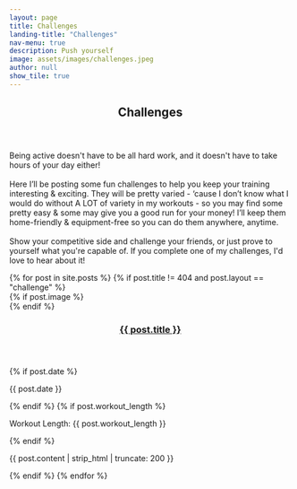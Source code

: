 ```yaml
---
layout: page
title: Challenges
landing-title: "Challenges"
nav-menu: true
description: Push yourself
image: assets/images/challenges.jpeg
author: null
show_tile: true
---
```

<div id="main">
    <section id="one">
        <div class="inner">
            <header class="major">
                <h1>Challenges</h1>
            </header>
            <p>Being active doesn't have to be all hard work, and it doesn't have to take hours of your day either!<br /><br />
            Here I’ll be posting some fun challenges to help you keep your training interesting & exciting. They will be pretty varied - ‘cause I don’t know what I would do without A LOT of variety in my workouts - so you may find some pretty easy & some may give you a good run for your money! I’ll keep them home-friendly & equipment-free so you can do them anywhere, anytime.<br /><br />
            Show your competitive side and challenge your friends, or just prove to yourself what you're capable of. If you complete one of my challenges, I'd love to hear about it!
            </p>
        </div>
    </section>
    <section id="two" class="spotlights">
        {% for post in site.posts %}
            {% if post.title != 404 and post.layout == "challenge" %}
                <section>
                    {% if post.image %}
                    <div class="image"><img src="{% link assets/images/{{ post.image }} %}" alt="" /></div>
                    {% endif %}
                    <div class="content">
                    <div class="inner">
                        <header class="minor">
                            <h1><a href="{{ post.url }}">{{ post.title }}</a></h1>
                        </header>
                        <span class="subheading">
                            {% if post.date %}
                            <p class="post-date italic">{{ post.date }}</p>
                            {% endif %}
                            <span class="post-info">
                                {% if post.workout_length %}
                                <p>Workout Length: {{ post.workout_length }}</p>
                                {% endif %}
                            </span>
                        </span>
                        <p>{{ post.content | strip_html | truncate: 200 }}</p>
                    </div>
                    </div>
                </section>
            {% endif %}
        {% endfor %}
    </section>
</div>
